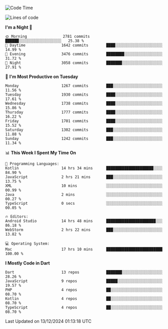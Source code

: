 <!--START_SECTION:waka-->
![Code Time](http://img.shields.io/badge/Code%20Time-956%20hrs%2055%20mins-blue)

![Lines of code](https://img.shields.io/badge/From%20Hello%20World%20I%27ve%20Written-3.7%20million%20lines%20of%20code-blue)

**I'm a Night 🦉** 

```text
🌞 Morning                2781 commits        ██████░░░░░░░░░░░░░░░░░░░   25.38 % 
🌆 Daytime                1642 commits        ████░░░░░░░░░░░░░░░░░░░░░   14.99 % 
🌃 Evening                3476 commits        ████████░░░░░░░░░░░░░░░░░   31.72 % 
🌙 Night                  3058 commits        ███████░░░░░░░░░░░░░░░░░░   27.91 % 
```
📅 **I'm Most Productive on Tuesday** 

```text
Monday                   1267 commits        ███░░░░░░░░░░░░░░░░░░░░░░   11.56 % 
Tuesday                  1930 commits        ████░░░░░░░░░░░░░░░░░░░░░   17.61 % 
Wednesday                1738 commits        ████░░░░░░░░░░░░░░░░░░░░░   15.86 % 
Thursday                 1777 commits        ████░░░░░░░░░░░░░░░░░░░░░   16.22 % 
Friday                   1701 commits        ████░░░░░░░░░░░░░░░░░░░░░   15.52 % 
Saturday                 1302 commits        ███░░░░░░░░░░░░░░░░░░░░░░   11.88 % 
Sunday                   1242 commits        ███░░░░░░░░░░░░░░░░░░░░░░   11.34 % 
```


📊 **This Week I Spent My Time On** 

```text
💬 Programming Languages: 
Kotlin                   14 hrs 34 mins      █████████████████████░░░░   84.90 % 
JavaScript               2 hrs 21 mins       ███░░░░░░░░░░░░░░░░░░░░░░   13.75 % 
XML                      10 mins             ░░░░░░░░░░░░░░░░░░░░░░░░░   00.99 % 
Java                     2 mins              ░░░░░░░░░░░░░░░░░░░░░░░░░   00.27 % 
TypeScript               0 secs              ░░░░░░░░░░░░░░░░░░░░░░░░░   00.05 % 

🔥 Editors: 
Android Studio           14 hrs 48 mins      ██████████████████████░░░   86.18 % 
WebStorm                 2 hrs 22 mins       ███░░░░░░░░░░░░░░░░░░░░░░   13.82 % 

💻 Operating System: 
Mac                      17 hrs 10 mins      █████████████████████████   100.00 % 
```

**I Mostly Code in Dart** 

```text
Dart                     13 repos            ███████░░░░░░░░░░░░░░░░░░   28.26 % 
JavaScript               9 repos             █████░░░░░░░░░░░░░░░░░░░░   19.57 % 
PHP                      4 repos             ██░░░░░░░░░░░░░░░░░░░░░░░   08.70 % 
Kotlin                   4 repos             ██░░░░░░░░░░░░░░░░░░░░░░░   08.70 % 
TypeScript               4 repos             ██░░░░░░░░░░░░░░░░░░░░░░░   08.70 % 
```




 Last Updated on 13/12/2024 01:13:18 UTC
<!--END_SECTION:waka-->
